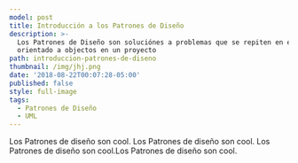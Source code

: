 ```yaml
---
model: post
title: Introducción a los Patrones de Diseño
description: >-
  Los Patrones de Diseño son soluciónes a problemas que se repiten en el diseño
  orientado a objectos en un proyecto
path: introduccion-patrones-de-diseno
thumbnail: /img/jhj.png
date: '2018-08-22T00:07:28-05:00'
published: false
style: full-image
tags:
  - Patrones de Diseño
  - UML
---
```


Los Patrones de diseño son cool.
Los Patrones de diseño son cool.
Los Patrones de diseño son cool.Los Patrones de diseño son cool.

